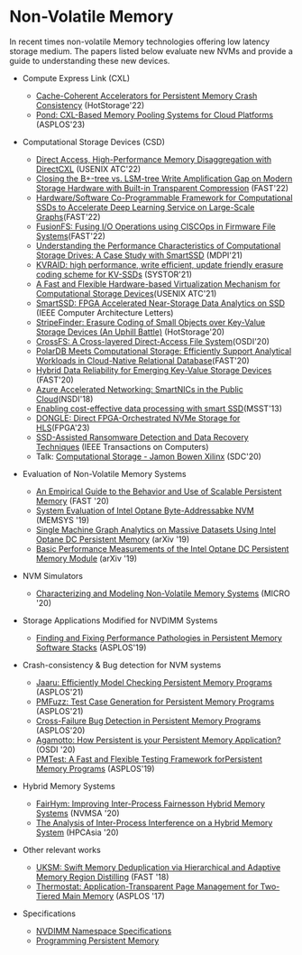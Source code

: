 # Non-Volatile Memory
In recent times non-volatile Memory technologies offering low latency storage medium. The papers listed below evaluate new NVMs and provide a guide to understanding these new devices.

- Compute Express Link (CXL)
    - [Cache-Coherent Accelerators for Persistent Memory Crash Consistency](https://dl.acm.org/doi/pdf/10.1145/3538643.3539752) (HotStorage'22)
    - [Pond: CXL-Based Memory Pooling Systems for Cloud Platforms](https://pages.cs.wisc.edu/~markhill/papers/asplos2023_pond.pdf) (ASPLOS'23)
- Computational Storage Devices (CSD)
    - [Direct Access, High-Performance Memory Disaggregation with DirectCXL](https://www.usenix.org/system/files/atc22-gouk.pdf) (USENIX ATC'22)
    - [Closing the B+-tree vs. LSM-tree Write Amplification Gap on Modern Storage Hardware with Built-in Transparent Compression](https://www.usenix.org/system/files/fast22-qiao.pdf) (FAST'22)
    - [Hardware/Software Co-Programmable Framework for Computational SSDs to Accelerate Deep Learning Service on Large-Scale Graphs](https://www.usenix.org/system/files/fast22-kwon.pdf)(FAST'22)
    - [FusionFS: Fusing I/O Operations using CISCOps in Firmware File Systems](https://www.usenix.org/system/files/fast22-zhang-jian.pdf)(FAST'22)
    - [Understanding the Performance Characteristics of Computational Storage Drives: A Case Study with SmartSSD](https://www.mdpi.com/2079-9292/10/21/2617) (MDPI'21)
    - [KVRAID: high performance, write efficient, update friendly erasure coding scheme for KV-SSDs](https://dl.acm.org/doi/pdf/10.1145/3456727.3463781?casa_token=VdzLOeNageMAAAAA:mbw[%E2%80%A6]9MXZ50m7oInH7SukC6Lj32StY888RnAD8g7IPuJPB-Pzl9U0a9Ni1yQlL6ZXO0d) (SYSTOR'21)
    - [A Fast and Flexible Hardware-based Virtualization Mechanism for Computational Storage Devices](https://www.usenix.org/system/files/atc21-kwon.pdf)(USENIX ATC'21)
    - [SmartSSD: FPGA Accelerated Near-Storage Data Analytics on SSD](https://ieeexplore.ieee.org/document/9141369) (IEEE Computer Architecture Letters)
    - [StripeFinder: Erasure Coding of Small Objects over Key-Value Storage Devices (An Uphill Battle)](https://www.usenix.org/system/files/hotstorage20_paper_maheshwari_0.pdf) (HotStorage'20)
    - [CrossFS: A Cross-layered Direct-Access File System](https://www.usenix.org/system/files/osdi20-ren.pdf)(OSDI'20)
    - [PolarDB Meets Computational Storage: Efficiently Support Analytical Workloads in Cloud-Native Relational Database](https://www.usenix.org/system/files/fast20-cao_wei.pdf)(FAST'20)
    - [Hybrid Data Reliability for Emerging Key-Value Storage Devices](https://www.usenix.org/system/files/fast20-pitchumani.pdf) (FAST'20)
    - [Azure Accelerated Networking: SmartNICs in the Public Cloud](https://www.usenix.org/system/files/conference/nsdi18/nsdi18-firestone.pdf)(NSDI'18)
    - [Enabling cost-effective data processing with smart SSD](https://ieeexplore.ieee.org/document/6558444)(MSST'13)
    - [DONGLE: Direct FPGA-Orchestrated NVMe Storage for HLS](https://dl.acm.org/doi/10.1145/3543622.3573185)(FPGA'23)
    - [SSD-Assisted Ransomware Detection and Data Recovery Techniques](https://ieeexplore.ieee.org/document/9146350) (IEEE Transactions on Computers)
    - Talk: [Computational Storage - Jamon Bowen Xilinx](https://www.snia.org/sites/default/files/SDCEMEA/2020/4%20-%20Jamon%20Bowen%20Xilinx%20-%20Computational%20storage%20.pdf) (SDC'20)

- Evaluation of Non-Volatile Memory Systems
    - [An Empirical Guide to the Behavior and Use of Scalable Persistent Memory](https://www.usenix.org/system/files/fast20-yang.pdf) (FAST '20)
    - [System Evaluation of Intel Optane Byte-Addressabke NVM](https://dl.acm.org/doi/pdf/10.1145/3357526.3357568) (MEMSYS '19)
    - [Single Machine Graph Analytics on Massive Datasets Using Intel Optane DC Persistent Memory](https://arxiv.org/pdf/1904.07162) (arXiv '19)
    - [Basic Performance Measurements of the Intel Optane DC Persistent Memory Module](https://arxiv.org/pdf/1903.05714) (arXiv '19)
- NVM Simulators
    - [Characterizing and Modeling Non-Volatile Memory Systems](https://ieeexplore.ieee.org/stamp/stamp.jsp?arnumber=9251957) (MICRO '20)
- Storage Applications Modified for NVDIMM Systems
    - [Finding and Fixing Performance Pathologies in Persistent Memory Software Stacks](https://cseweb.ucsd.edu/~juk146/papers/ASPLOS2019-APP.pdf) (ASPLOS'19)
- Crash-consistency & Bug detection for NVM systems
    - [Jaaru: Efficiently Model Checking Persistent Memory Programs](https://web.cs.ucla.edu/~harryxu/papers/jaaru-asplos21.pdf) (ASPLOS'21)
    - [PMFuzz: Test Case Generation for Persistent Memory Programs](https://dl.acm.org/doi/pdf/10.1145/3445814.3446691) (ASPLOS'21)
    - [Cross-Failure Bug Detection in Persistent Memory Programs](https://www.sihangliu.com/docs/liu_asplos20.pdf) (ASPLOS'20)
    - [Agamotto: How Persistent is your Persistent Memory Application?](https://www.usenix.org/system/files/osdi20-neal.pdf) (OSDI '20)
    - [PMTest: A Fast and Flexible Testing Framework forPersistent Memory Programs](https://dl.acm.org/doi/pdf/10.1145/3297858.3304015) (ASPLOS'19)
- Hybrid Memory Systems
    - [FairHym: Improving Inter-Process Fairnesson Hybrid Memory Systems](https://ieeexplore.ieee.org/abstract/document/9188184) (NVMSA '20)
    - [The Analysis of Inter-Process Interference on a Hybrid Memory System](https://dl.acm.org/doi/pdf/10.1145/3373271.3373272?casa_token=ID5euA57qncAAAAA:3ZBdIwtSdgP4rCA_rjU6PlfnKqY558NFOuiCZm_iYAUyYgx4RQhflV41MdBauBkqJnMNUmTMjR3AGA) (HPCAsia '20)
- Other relevant works
    - [UKSM: Swift Memory Deduplication via Hierarchical and Adaptive Memory Region Distilling](https://www.usenix.org/system/files/conference/fast18/fast18-xia.pdf) (FAST '18)
    - [Thermostat: Application-Transparent Page Management for Two-Tiered Main Memory](https://web.eecs.umich.edu/~twenisch/papers/asplos17.pdf) (ASPLOS '17)
- Specifications
    - [NVDIMM Namespace Specifications](https://pmem.io/documents/NVDIMM_Namespace_Spec.pdf)
    - [Programming Persistent Memory](https://library.oapen.org/handle/20.500.12657/22836)

